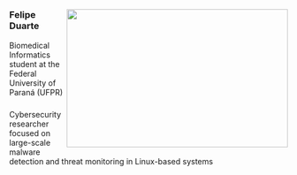 
## 
<img src="https://images.alphacoders.com/131/1317390.png" min-width="400px" max-width="400px" width="400px" height="250px" align="right">

<h3 align="left">Felipe Duarte</h3>

 Biomedical Informatics student at the Federal University of Paraná (UFPR)
 ###
 Cybersecurity researcher focused on large-scale malware detection and threat monitoring in Linux-based systems
